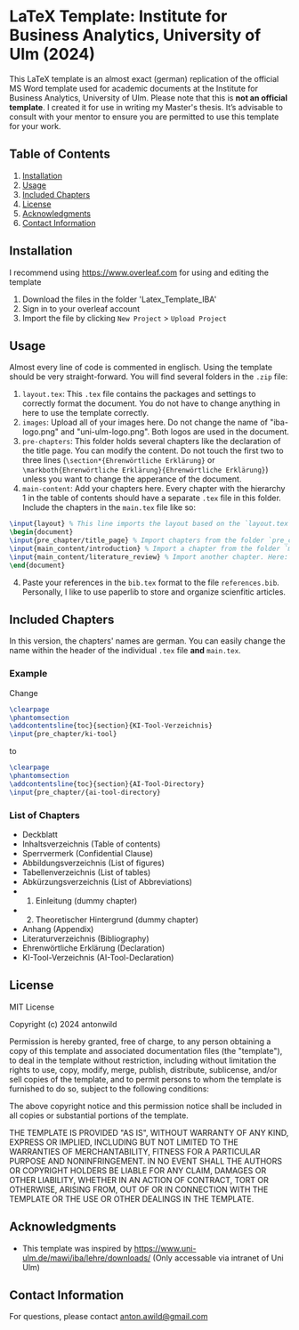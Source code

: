 # LaTeX Template: Institute for Business Analytics, University of Ulm (2024)

This LaTeX template is an almost exact (german) replication of the official MS Word template used for academic documents at the Institute for Business Analytics, University of Ulm. Please note that this is **not an official template**. I created it for use in writing my Master's thesis. It’s advisable to consult with your mentor to ensure you are permitted to use this template for your work.

## Table of Contents
1. [Installation](#installation)
2. [Usage](#usage)
3. [Included Chapters](#included-chapters)
4. [License](#license)
5. [Acknowledgments](#acknowledgments)
6. [Contact Information](#contact-information)

## Installation
I recommend using <a>https://www.overleaf.com</a> for using and editing the template
1. Download the files in the folder 'Latex_Template_IBA'
2. Sign in to your overleaf account
3. Import the file by clicking `New Project` > `Upload Project`

## Usage
Almost every line of code is commented in englisch. Using the template should be very straight-forward. You will find several folders in the `.zip` file:
1. `layout.tex`: This `.tex` file contains the packages and settings to correctly format the document. You do not have to change anything in here to use the template correctly.
2. `images`: Upload all of your images here. Do not change the name of "iba-logo.png" and "uni-ulm-logo.png". Both logos are used in the document. 
3. `pre-chapters`: This folder holds several chapters like the declaration of the title page. You can modify the content. Do not touch the first two to three lines (`\section*{Ehrenwörtliche Erklärung}` or `\markboth{Ehrenwörtliche Erklärung}{Ehrenwörtliche Erklärung}`) unless you want to change the apperance of the document.
4. `main-content`: Add your chapters here. Every chapter with the hierarchy 1 in the table of contents should have a separate `.tex` file in this folder. Include the chapters in the `main.tex` file like so:

```latex
\input{layout} % This line imports the layout based on the `layout.tex` file
\begin{document}
\input{pre_chapter/title_page} % Import chapters from the folder `pre_chapter`
\input{main_content/introduction} % Import a chapter from the folder `main_content`. Here: 1. Introduction
\input{main_content/literature_review} % Import another chapter. Here: 2. Literature Review
\end{document}
```

4. Paste your references in the `bib.tex` format to the file `references.bib`. Personally, I like to use paperlib to store and organize scienfitic articles.

## Included Chapters
In this version, the chapters' names are german. You can easily change the name within the header of the individual `.tex` file **and** `main.tex`.

### Example
Change
```latex
\clearpage
\phantomsection
\addcontentsline{toc}{section}{KI-Tool-Verzeichnis}
\input{pre_chapter/ki-tool}
```
to
```latex
\clearpage
\phantomsection
\addcontentsline{toc}{section}{AI-Tool-Directory}
\input{pre_chapter/{ai-tool-directory}
```
### List of Chapters
- Deckblatt
- Inhaltsverzeichnis (Table of contents)
- Sperrvermerk (Confidential Clause)
- Abbildungsverzeichnis (List of figures)
- Tabellenverzeichnis (List of tables)
- Abkürzungsverzeichnis (List of Abbreviations)
- 1. Einleitung (dummy chapter)
- 2. Theoretischer Hintergrund (dummy chapter)
- Anhang (Appendix)
- Literaturverzeichnis (Bibliography)
- Ehrenwörtliche Erklärung (Declaration)
- KI-Tool-Verzeichnis (AI-Tool-Declaration)

## License
MIT License

Copyright (c) 2024 antonwild

Permission is hereby granted, free of charge, to any person obtaining a copy
of this template and associated documentation files (the "template"), to deal
in the template without restriction, including without limitation the rights
to use, copy, modify, merge, publish, distribute, sublicense, and/or sell
copies of the template, and to permit persons to whom the template is
furnished to do so, subject to the following conditions:

The above copyright notice and this permission notice shall be included in all
copies or substantial portions of the template.

THE TEMPLATE IS PROVIDED "AS IS", WITHOUT WARRANTY OF ANY KIND, EXPRESS OR
IMPLIED, INCLUDING BUT NOT LIMITED TO THE WARRANTIES OF MERCHANTABILITY,
FITNESS FOR A PARTICULAR PURPOSE AND NONINFRINGEMENT. IN NO EVENT SHALL THE
AUTHORS OR COPYRIGHT HOLDERS BE LIABLE FOR ANY CLAIM, DAMAGES OR OTHER
LIABILITY, WHETHER IN AN ACTION OF CONTRACT, TORT OR OTHERWISE, ARISING FROM,
OUT OF OR IN CONNECTION WITH THE TEMPLATE OR THE USE OR OTHER DEALINGS IN THE
TEMPLATE.


## Acknowledgments
- This template was inspired by <a>https://www.uni-ulm.de/mawi/iba/lehre/downloads/</a> (Only accessable via intranet of Uni Ulm)  

## Contact Information
For questions, please contact anton.awild@gmail.com
